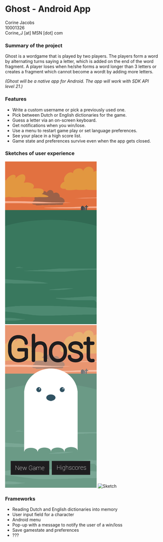 # Ghost - Android App

Corine Jacobs   
10001326   
Corine_J [at] MSN [dot] com   

### Summary of the project
Ghost is a wordgame that is played by two players. The players form a word by alternating turns saying a letter, which is added on the end of the word fragment. A player loses when he/she forms a word longer than 3 letters or creates a fragment which cannot become a wordt by adding more letters.
   
*(Ghost will be a native app for Android. The app will work with SDK API level 21.)*

### Features
- Write a custom username or pick a previously used one.
- Pick between Dutch or English dictionaries for the game.
- Guess a letter via an on-screen keyboard.
- Get notifications when you win/lose.
- Use a menu to restart game play or set language preferences.
- See your place in a high score list.
- Game state and preferences survive even when the app gets closed.

### Sketches of user experience
![Background](/doc/Background.png)
![Start Screen](/doc/StartScreen.png)
![Sketch](/doc/SketchPath.jpg)

### Frameworks
- Reading Dutch and English dictionaries into memory
- User input field for a character
- Android menu
- Pop-up with a message to notify the user of a win/loss
- Save gamestate and preferences
- ???
